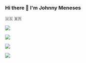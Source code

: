 ### Hi there 👋 I'm Johnny Meneses

:us: :brazil:


<!--
**johnnymeneses/johnnymeneses** is a ✨ _special_ ✨ repository because its `README.md` (this file) appears on your GitHub profile.

Here are some ideas to get you started:

- 🔭 I’m currently working on ...
- 🌱 I’m currently learning Kotlin
- 👯 I’m looking to collaborate on ...
- 🤔 I’m looking for help with ...
- 💬 Ask me about ...
- 📫 How to reach me: ...
- 😄 Pronouns: ...
- ⚡ Fun fact: ... 
-->

[<img src="https://img.shields.io/badge/linkedin-%230077B5.svg?&style=for-the-badge&logo=linkedin&logoColor=white" />](https://www.linkedin.com/in/johnny-meneses-84520419/)




<p align="left"><img src="https://github-readme-stats.vercel.app/api/top-langs/?username=menesesjohnny&layout=compact&theme=neon-palenight&lang_count=10" /></p>
<p align="left"><img src="https://github-readme-stats.vercel.app/api?username=menesesjohnny&count_private=true&theme=neon-palenight&show_icons=true" /></p>
<p align="left"><img src="https://github-readme-streak-stats.herokuapp.com?user=menesesjohnny&theme=neon-palenight&hide_border=true" /></p>
